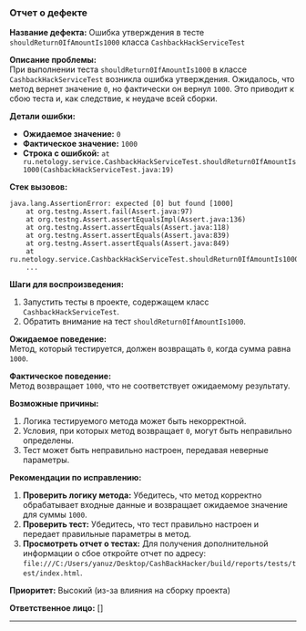 ### Отчет о дефекте

**Название дефекта:** Ошибка утверждения в тесте `shouldReturn0IfAmountIs1000` класса `CashbackHackServiceTest`

**Описание проблемы:**  
При выполнении теста `shouldReturn0IfAmountIs1000` в классе `CashbackHackServiceTest` возникла ошибка утверждения. Ожидалось, что метод вернет значение `0`, но фактически он вернул `1000`. Это приводит к сбою теста и, как следствие, к неудаче всей сборки.

**Детали ошибки:**
- **Ожидаемое значение:** `0`
- **Фактическое значение:** `1000`
- **Строка с ошибкой:** `at ru.netology.service.CashbackHackServiceTest.shouldReturn0IfAmountIs1000(CashbackHackServiceTest.java:19)`

**Стек вызовов:**
```
java.lang.AssertionError: expected [0] but found [1000]
	at org.testng.Assert.fail(Assert.java:97)
	at org.testng.Assert.assertEqualsImpl(Assert.java:136)
	at org.testng.Assert.assertEquals(Assert.java:118)
	at org.testng.Assert.assertEquals(Assert.java:839)
	at org.testng.Assert.assertEquals(Assert.java:849)
	at ru.netology.service.CashbackHackServiceTest.shouldReturn0IfAmountIs1000(CashbackHackServiceTest.java:19)
	...
```

**Шаги для воспроизведения:**
1. Запустить тесты в проекте, содержащем класс `CashbackHackServiceTest`.
2. Обратить внимание на тест `shouldReturn0IfAmountIs1000`.

**Ожидаемое поведение:**  
Метод, который тестируется, должен возвращать `0`, когда сумма равна `1000`.

**Фактическое поведение:**  
Метод возвращает `1000`, что не соответствует ожидаемому результату.

**Возможные причины:**
1. Логика тестируемого метода может быть некорректной.
2. Условия, при которых метод возвращает `0`, могут быть неправильно определены.
3. Тест может быть неправильно настроен, передавая неверные параметры.

**Рекомендации по исправлению:**
1. **Проверить логику метода:** Убедитесь, что метод корректно обрабатывает входные данные и возвращает ожидаемое значение для суммы `1000`.
2. **Проверить тест:** Убедитесь, что тест правильно настроен и передает правильные параметры в метод.
3. **Просмотреть отчет о тестах:** Для получения дополнительной информации о сбое откройте отчет по адресу: `file:///C:/Users/yanuz/Desktop/CashBackHacker/build/reports/tests/test/index.html`.

**Приоритет:** Высокий (из-за влияния на сборку проекта)

**Ответственное лицо:** []

---